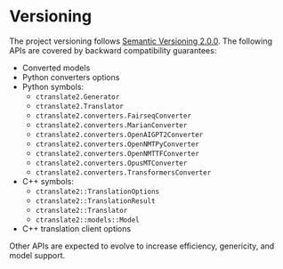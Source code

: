 # Versioning

The project versioning follows [Semantic Versioning 2.0.0](https://semver.org/). The following APIs are covered by backward compatibility guarantees:

* Converted models
* Python converters options
* Python symbols:
  * `ctranslate2.Generator`
  * `ctranslate2.Translator`
  * `ctranslate2.converters.FairseqConverter`
  * `ctranslate2.converters.MarianConverter`
  * `ctranslate2.converters.OpenAIGPT2Converter`
  * `ctranslate2.converters.OpenNMTPyConverter`
  * `ctranslate2.converters.OpenNMTTFConverter`
  * `ctranslate2.converters.OpusMTConverter`
  * `ctranslate2.converters.TransformersConverter`
* C++ symbols:
  * `ctranslate2::TranslationOptions`
  * `ctranslate2::TranslationResult`
  * `ctranslate2::Translator`
  * `ctranslate2::models::Model`
* C++ translation client options

Other APIs are expected to evolve to increase efficiency, genericity, and model support.
